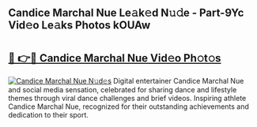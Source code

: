 ## Candice Marchal Nue Le𝚊k𝚎d N𝚞𝚍e - Part-9Yc Vid𝚎o Le𝚊ks Photos kOUAw

# <h2><a href="http://fb5xkyw.evod.top/?m=Candice+Marchal+Nue">🔗 👉🔴 Candice Marchal Nue Vid𝚎o Ph𝚘t𝚘s</a></h2>

[![Candice Marchal Nue N𝚞d𝚎s](https://i.imgur.com/8V9OHl7.gif)](http://fb5xkyw.evod.top/?m=Candice+Marchal+Nue)
Digital entertainer Candice Marchal Nue and social media sensation, celebrated for sharing dance and lifestyle themes through viral dance challenges and brief videos. Inspiring athlete Candice Marchal Nue, recognized for their outstanding achievements and dedication to their sport. 
